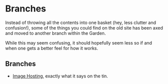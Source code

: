 # Branches
Instead of throwing all the contents into one basket (hey, less clutter and confusion!), some of the things you could find on the old site has been axed and moved to another branch within the Garden.

While this may seem confusing, it should hopefully seem less so if and when one gets a better feel for how it works.

## Branches
* [Image Hosting](Image%20Hosting.md), exactly what it says on the tin.
